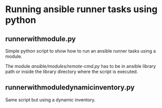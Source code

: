 # Running ansible runner tasks using python

## runnerwithmodule.py

Simple python script to show how to run an ansible runner tasks using a module.

The module *ansible/modules/remote-cmd.py* has to be in ansible library path or inside the library directory where the script is executed.

## runnerwithmoduledynamicinventory.py

Same script but using a dynamic inventory.
